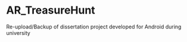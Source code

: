 # AR_TreasureHunt
 
Re-upload/Backup of dissertation project developed for Android during university
